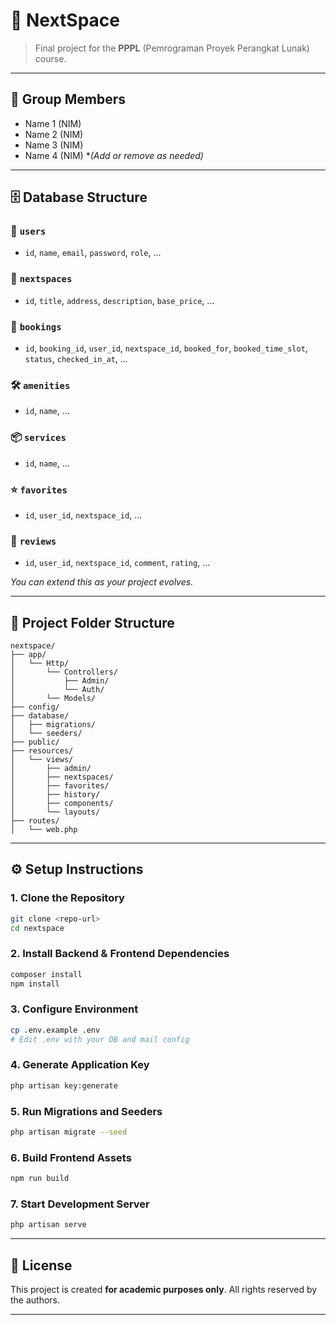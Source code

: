 # 🧠 NextSpace

> Final project for the **PPPL** (Pemrograman Proyek Perangkat Lunak) course.

---

## 👥 Group Members

* Name 1 (NIM)
* Name 2 (NIM)
* Name 3 (NIM)
* Name 4 (NIM)
  \**(Add or remove as needed)*

---

## 🗄️ Database Structure

### 🔐 `users`

* `id`, `name`, `email`, `password`, `role`, ...

### 🏢 `nextspaces`

* `id`, `title`, `address`, `description`, `base_price`, ...

### 📅 `bookings`

* `id`, `booking_id`, `user_id`, `nextspace_id`, `booked_for`, `booked_time_slot`, `status`, `checked_in_at`, ...

### 🛠️ `amenities`

* `id`, `name`, ...

### 📦 `services`

* `id`, `name`, ...

### ⭐ `favorites`

* `id`, `user_id`, `nextspace_id`, ...

### 📝 `reviews`

* `id`, `user_id`, `nextspace_id`, `comment`, `rating`, ...

*You can extend this as your project evolves.*

---

## 📁 Project Folder Structure

```
nextspace/
├── app/
│   └── Http/
│       └── Controllers/
│           ├── Admin/
│           └── Auth/
│       └── Models/
├── config/
├── database/
│   ├── migrations/
│   └── seeders/
├── public/
├── resources/
│   └── views/
│       ├── admin/
│       ├── nextspaces/
│       ├── favorites/
│       ├── history/
│       ├── components/
│       └── layouts/
├── routes/
│   └── web.php
```

---

## ⚙️ Setup Instructions

### 1. Clone the Repository

```bash
git clone <repo-url>
cd nextspace
```

### 2. Install Backend & Frontend Dependencies

```bash
composer install
npm install
```

### 3. Configure Environment

```bash
cp .env.example .env
# Edit .env with your DB and mail config
```

### 4. Generate Application Key

```bash
php artisan key:generate
```

### 5. Run Migrations and Seeders

```bash
php artisan migrate --seed
```

### 6. Build Frontend Assets

```bash
npm run build
```

### 7. Start Development Server

```bash
php artisan serve
```

---

## 📄 License

This project is created **for academic purposes only**.
All rights reserved by the authors.

---


